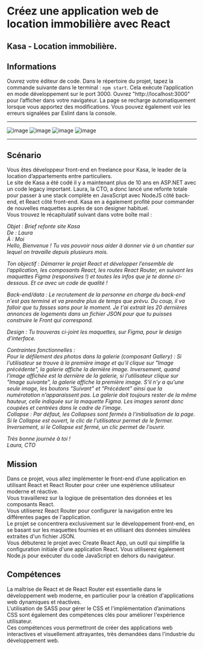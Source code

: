 
# Créez une application web de location immobilière avec React

## Kasa - Location immobilière.

## Informations  

Ouvrez votre éditeur de code. Dans le répertoire du projet, tapez la commande suivante dans le terminal : `npm start`.
Cela exécute l’application en mode développement sur le port 3000.
Ouvrez "http://localhost:3000" pour l’afficher dans votre navigateur.
La page se recharge automatiquement lorsque vous apportez des modifications.
Vous pouvez également voir les erreurs signalées par Eslint dans la console.  

---  

![image](https://img.shields.io/badge/HTML5-E34F26?style=for-the-badge&logo=html5&logoColor=white)
![image](https://img.shields.io/badge/CSS3-1572B6?style=for-the-badge&logo=css3&logoColor=white)
![image](https://img.shields.io/badge/JavaScript-323330?style=for-the-badge&logo=javascript&logoColor=F7DF1E)
![image](https://img.shields.io/badge/React-20232A?style=for-the-badge&logo=react&logoColor=61DAFB)  

---  

## Scénario
Vous êtes développeur front-end en freelance pour Kasa, le leader de la location d’appartements entre particuliers.  
Le site de Kasa a été codé il y a maintenant plus de 10 ans en ASP.NET avec un code legacy important. Laura, la CTO, a donc lancé une refonte totale pour passer à une stack complète en JavaScript avec NodeJS côté back-end, et React côté front-end. Kasa en a également profité pour commander de nouvelles maquettes auprès de son designer habituel.  
Vous trouvez le récapitulatif suivant dans votre boîte mail :  

*Objet : Brief refonte site Kasa*  
*De : Laura*  
*À : Moi*  
*Hello, Bienvenue ! Tu vas pouvoir nous aider à donner vie à un chantier sur lequel on travaille depuis plusieurs mois.*  
  
*Ton objectif : Démarrer le projet React et développer l’ensemble de l’application, les composants React, les routes React Router, en suivant les maquettes Figma (responsives !) et toutes les infos que je te donne ci-dessous. Et ce avec un code de qualité !*  
  
*Back-end/data : Le recrutement de la personne en charge du back-end n'est pas terminé et va prendre plus de temps que prévu. Du coup, il va falloir que tu fasses sans pour le moment. Je t'ai extrait les 20 dernières annonces de logements dans un fichier JSON pour que tu puisses construire le Front qui correspond.*  
  
*Design : Tu trouveras ci-joint les maquettes, sur Figma, pour le design d’interface.* 
  
*Contraintes fonctionnelles :*  
*Pour le défilement des photos dans la galerie (composant Gallery) : Si l'utilisateur se trouve à la première image et qu'il clique sur "Image précédente", la galerie affiche la dernière image. Inversement, quand l'image affichée est la dernière de la galerie, si l'utilisateur clique sur "Image suivante", la galerie affiche la première image. S'il n'y a qu'une seule image, les boutons "Suivant" et "Précédent" ainsi que la numérotation n'apparaissent pas. La galerie doit toujours rester de la même hauteur, celle indiquée sur la maquette Figma. Les images seront donc coupées et centrées dans le cadre de l’image.*  
*Collapse : Par défaut, les Collapses sont fermés à l'initialisation de la page. Si le Collapse est ouvert, le clic de l'utilisateur permet de le fermer. Inversement, si le Collapse est fermé, un clic permet de l'ouvrir.*  


*Très bonne journée à toi !*  
*Laura, CTO*

## Mission
Dans ce projet, vous allez implémenter le front-end d’une application en utilisant React et React Router pour créer une expérience utilisateur moderne et réactive.  
Vous travaillerez sur la logique de présentation des données et les composants React.  
Vous utiliserez React Router pour configurer la navigation entre les différentes pages de l'application.  
Le projet se concentrera exclusivement sur le développement front-end, en se basant sur les maquettes fournies et en utilisant des données simulées extraites d'un fichier JSON.  
Vous débuterez le projet avec Create React App, un outil qui simplifie la configuration initiale d'une application React. Vous utiliserez également Node.js pour exécuter du code JavaScript en dehors du navigateur.

## Compétences
La maîtrise de React et de React Router est essentielle dans le développement web moderne, en particulier pour la création d'applications web dynamiques et réactives.  
L'utilisation de SASS pour gérer le CSS et l'implémentation d’animations CSS sont également des compétences clés pour améliorer l'expérience utilisateur.  
Ces compétences vous permettront de créer des applications web interactives et visuellement attrayantes, très demandées dans l'industrie du développement web.  
  
